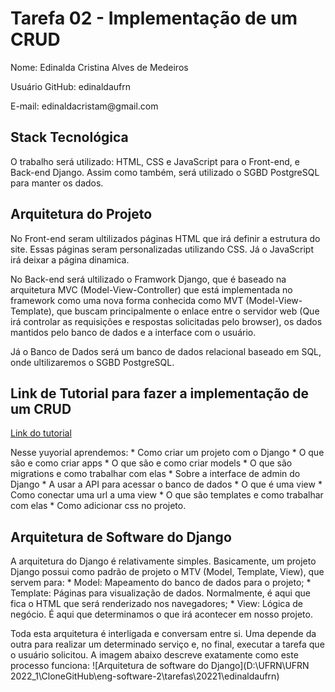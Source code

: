 # Tarefa 02 - Implementação de um CRUD
<p> Nome: Edinalda Cristina Alves de Medeiros
<p> Usuário GitHub: edinaldaufrn
<p> E-mail: edinaldacristam@gmail.com

## Stack Tecnológica
O trabalho será utilizado: HTML, CSS e JavaScript para o Front-end, e Back-end Django. Assim como também, será utilizado o SGBD PostgreSQL para manter os dados.

## Arquitetura do Projeto
<p> No Front-end seram ultilizados páginas HTML que irá definir a estrutura do site. Essas páginas seram personalizadas utilizando CSS. Já o JavaScript irá deixar a página dinamica. 
<p> No Back-end será ultilizado o Framwork Django, que é baseado na arquitetura MVC (Model-View-Controller) que está implementada no framework como uma nova forma conhecida como MVT (Model-View-Template), que buscam principalmente o enlace entre o servidor web (Que irá controlar as requisições e respostas solicitadas pelo browser), os dados mantidos pelo banco de dados e a interface com o usuário.
<p> Já o Banco de Dados será um banco de dados relacional baseado em SQL, onde ultilizaremos o SGBD PostgreSQL.

## Link de Tutorial para fazer a implementação de um CRUD

[Link do tutorial](https://www.youtube.com/watch?v=Dzuiy-JNi-E)
<p> Nesse yuyorial aprendemos:
* Como criar um projeto com o Django
* O que são e como criar apps
* O que são e como criar models
* O que são migrations e como trabalhar com elas
* Sobre a interface de admin do Django
* A usar a API para acessar o banco de dados
* O que é uma view
* Como conectar uma url a uma view
* O que são templates e como trabalhar com elas
* Como adicionar css no projeto.

## Arquitetura de Software do Django

<p> A arquitetura do Django é relativamente simples. Basicamente, um projeto Django possui como padrão de projeto o MTV (Model, Template, View), que servem para:
* Model: Mapeamento do banco de dados para o projeto;
* Template: Páginas para visualização de dados. Normalmente, é aqui que fica o HTML que será renderizado nos navegadores;
* View: Lógica de negócio. É aqui que determinamos o que irá acontecer em nosso projeto.
<p> Toda esta arquitetura é interligada e conversam entre si. Uma depende da outra para realizar um determinado serviço e, no final, executar a tarefa que o usuário solicitou. A imagem abaixo descreve exatamente como este processo funciona:
![Arquitetura de software do Django](D:\UFRN\UFRN 2022_1\CloneGitHub\eng-software-2\tarefas\20221\edinaldaufrn)
